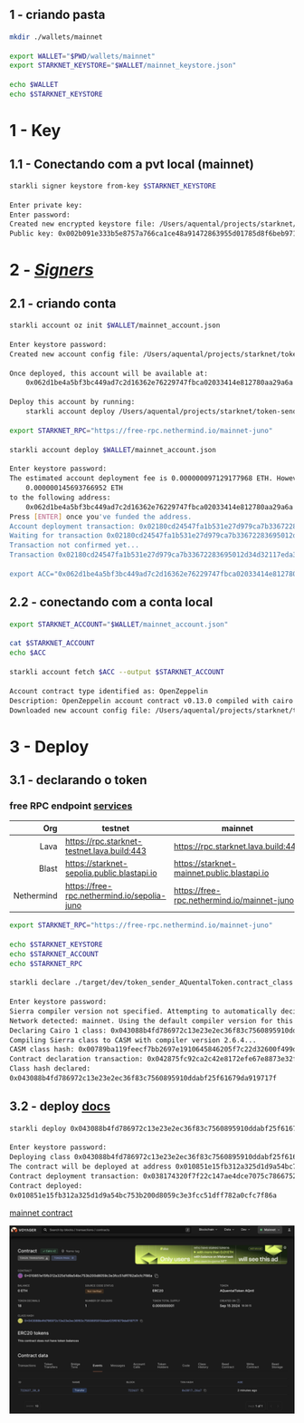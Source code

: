 ## 1 - criando pasta

```sh
mkdir ./wallets/mainnet

export WALLET="$PWD/wallets/mainnet"
export STARKNET_KEYSTORE="$WALLET/mainnet_keystore.json"

echo $WALLET
echo $STARKNET_KEYSTORE
```

# 1 - Key

## 1.1 - Conectando com a pvt local (mainnet)

```sh
starkli signer keystore from-key $STARKNET_KEYSTORE

Enter private key:
Enter password:
Created new encrypted keystore file: /Users/aquental/projects/starknet/token-sender-erc20-basecamp2/wallets/mainnet/mainnet_keystore.json
Public key: 0x002b091e333b5e8757a766ca1ce48a91472863955d01785d8f6beb971b424ef9
```

# 2 - [_Signers_](https://book.starkli.rs/signers)

## 2.1 - criando conta

```sh
starkli account oz init $WALLET/mainnet_account.json

Enter keystore password:
Created new account config file: /Users/aquental/projects/starknet/token-sender-erc20-basecamp2/wallets/mainnet/mainnet_account.json

Once deployed, this account will be available at:
    0x062d1be4a5bf3bc449ad7c2d16362e76229747fbca02033414e812780aa29a6a

Deploy this account by running:
    starkli account deploy /Users/aquental/projects/starknet/token-sender-erc20-basecamp2/wallets/mainnet/mainnet_account.json

export STARKNET_RPC="https://free-rpc.nethermind.io/mainnet-juno"

starkli account deploy $WALLET/mainnet_account.json

Enter keystore password:
The estimated account deployment fee is 0.000000097129177968 ETH. However, to avoid failure, fund at least:
    0.000000145693766952 ETH
to the following address:
    0x062d1be4a5bf3bc449ad7c2d16362e76229747fbca02033414e812780aa29a6a
Press [ENTER] once you've funded the address.
Account deployment transaction: 0x02180cd24547fa1b531e27d979ca7b33672283695012d34d32117eda3c30c588
Waiting for transaction 0x02180cd24547fa1b531e27d979ca7b33672283695012d34d32117eda3c30c588 to confirm. If this process is interrupted, you will need to run `starkli account fetch` to update the account file.
Transaction not confirmed yet...
Transaction 0x02180cd24547fa1b531e27d979ca7b33672283695012d34d32117eda3c30c588 confirmed

export ACC="0x062d1be4a5bf3bc449ad7c2d16362e76229747fbca02033414e812780aa29a6a"
```

## 2.2 - conectando com a conta local

```sh
export STARKNET_ACCOUNT="$WALLET/mainnet_account.json"

cat $STARKNET_ACCOUNT
echo $ACC

starkli account fetch $ACC --output $STARKNET_ACCOUNT

Account contract type identified as: OpenZeppelin
Description: OpenZeppelin account contract v0.13.0 compiled with cairo v2.6.3
Downloaded new account config file: /Users/aquental/projects/starknet/token-sender-erc20-basecamp2/wallets/erc20/usr_account.json
```

# 3 - Deploy

## 3.1 - declarando o token

### free RPC endpoint [services](https://www.starknet.io/fullnodes-rpc-services/)

|        Org | testnet                                     | mainnet                                     |
| ---------: | ------------------------------------------- | ------------------------------------------- |
|       Lava | https://rpc.starknet-testnet.lava.build:443 | https://rpc.starknet.lava.build:443         |
|      Blast | https://starknet-sepolia.public.blastapi.io | https://starknet-mainnet.public.blastapi.io |
| Nethermind | https://free-rpc.nethermind.io/sepolia-juno | https://free-rpc.nethermind.io/mainnet-juno |

```sh
export STARKNET_RPC="https://free-rpc.nethermind.io/mainnet-juno"

echo $STARKNET_KEYSTORE
echo $STARKNET_ACCOUNT
echo $STARKNET_RPC

starkli declare ./target/dev/token_sender_AQuentalToken.contract_class.json --account $STARKNET_ACCOUNT

Enter keystore password:
Sierra compiler version not specified. Attempting to automatically decide version to use...
Network detected: mainnet. Using the default compiler version for this network: 2.6.4. Use the --compiler-version flag to choose a different version.
Declaring Cairo 1 class: 0x043088b4fd786972c13e23e2ec36f83c7560895910ddabf25f61679da919717f
Compiling Sierra class to CASM with compiler version 2.6.4...
CASM class hash: 0x00789ba119feecf7bb2697e1910645846205f7c22d32600f499dddc3ad145b5c
Contract declaration transaction: 0x042875fc92ca2c42e8172efe67e8873e32fd18d18fa7321cce5e90b17ad58949
Class hash declared:
0x043088b4fd786972c13e23e2ec36f83c7560895910ddabf25f61679da919717f
```

## 3.2 - deploy [docs]()

```sh
starkli deploy 0x043088b4fd786972c13e23e2ec36f83c7560895910ddabf25f61679da919717f u256:1000000000 $ACC

Enter keystore password:
Deploying class 0x043088b4fd786972c13e23e2ec36f83c7560895910ddabf25f61679da919717f with salt 0x07604c70fba1041499bb54645e78fb7b27eb1c0eca969dfbe287c0ae8537ac56...
The contract will be deployed at address 0x010851e15fb312a325d1d9a54bc753b200d8059c3e3fcc51dff782a0cfc7f86a
Contract deployment transaction: 0x038174320f7f22c147ae4dce7075c786675293d1ab3b9a628ee6aff48c2e26a7
Contract deployed:
0x010851e15fb312a325d1d9a54bc753b200d8059c3e3fcc51dff782a0cfc7f86a
```

[mainnet contract](https://voyager.online/contract/0x010851e15fb312a325d1d9a54bc753b200d8059c3e3fcc51dff782a0cfc7f86a)

![transaction](./contract-mainnet.png)
